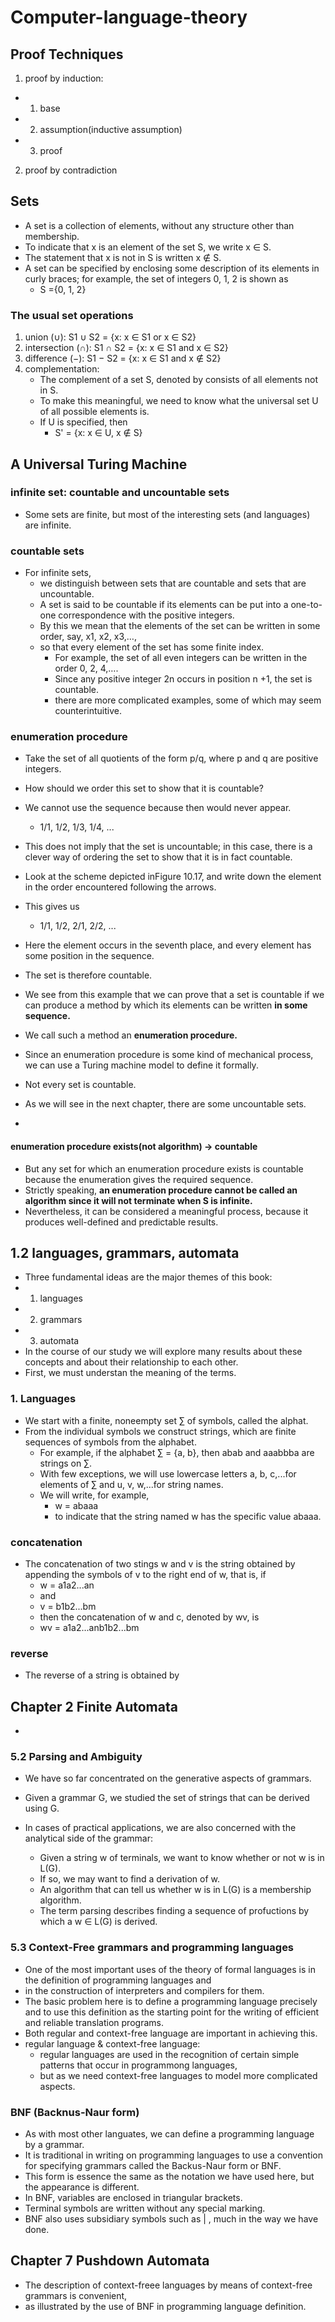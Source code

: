 # Computer-language-theory

## Proof Techniques
1. proof by induction:
  - 1. base
  - 2. assumption(inductive assumption)
  - 3. proof 
2. proof by contradiction

## Sets
- A set is a collection of elements, without any structure other than membership. 
- To indicate that x is an element of the set S, we write x ∈ S. 
- The statement that x is not in S is written x ∉ S. 
- A set can be specified by enclosing some description of its elements in curly braces; for example, the set of
integers 0, 1, 2 is shown as 
  - S ={0, 1, 2}

### The usual set operations
1. union (∪): S1 ∪ S2 = {x: x ∈ S1 or x ∈ S2}
2. intersection (∩): S1 ∩ S2 = {x: x ∈ S1 and x ∈ S2} 
3. difference (−): S1 − S2 = {x: x ∈ S1 and x ∉ S2}
4. complementation: 
   - The complement of a set S, denoted by consists of all elements not in S. 
   - To make this meaningful, we need to know what the universal set U of all possible elements is. 
   - If U is specified, then
     - S' = {x: x ∈ U, x ∉ S} 



## A Universal Turing Machine

### infinite set: countable and uncountable sets
- Some sets are finite, but most of the interesting sets (and languages) are infinite.

### countable sets

- For infinite sets,
  - we distinguish between sets that are countable and sets that are uncountable. 
  - A set is said to be countable if its elements can be put into a one-to-one correspondence with the positive integers. 
  - By this we mean that the elements of the set can be written in some order, say, x1, x2, x3,…, 
  - so that every element of the set has some finite index. 
    - For example, the set of all even integers can be written in the order 0, 2, 4,…. 
    - Since any positive integer 2n occurs in position n +1, the set is countable. 
    - there are more complicated examples, some of which may seem counterintuitive. 
 
 ### enumeration procedure
 
 - Take the set of all quotients of the form p/q, where p and q are positive integers.
 - How should we order this set to show that it is countable? 
 - We cannot use the sequence because then would never appear. 
   - 1/1, 1/2, 1/3, 1/4, ...
 - This does not imply that the set is uncountable; in this case, there is a clever way of ordering the set to show that it is in fact countable. 
 - Look at the scheme depicted inFigure 10.17, and write down the element in the order encountered following the arrows. 
 - This gives us
   - 1/1, 1/2, 2/1, 2/2, ...

- Here the element occurs in the seventh place, and every element has some position in the sequence.
- The set is therefore countable.

- We see from this example that we can prove that a set is countable if we can produce a method by which its elements can be written **in some sequence.** 
- We call such a method an **enumeration procedure.** 
- Since an enumeration procedure is some kind of mechanical process, we can use a Turing machine model to define it formally.
- Not every set is countable. 
- As we will see in the next chapter, there are some uncountable sets.
- 
#### enumeration procedure exists(not algorithm) -> countable
- But any set for which an enumeration procedure exists is countable because the enumeration gives the required sequence.
- Strictly speaking, **an enumeration procedure cannot be called an algorithm since it will not terminate when S is infinite.** 
- Nevertheless, it can be considered a meaningful process, because it produces well-defined and predictable results.

## 1.2  languages, grammars, automata
- Three fundamental ideas are the major themes of this book:
- 1. languages
- 2. grammars
- 3. automata
- In the course of our study we will explore many results about these concepts and about their relationship to each other.
- First, we must understan the meaning of the terms.

### 1. Languages
- We start with a finite, noneempty set ∑ of symbols, called the alphat.
- From the individual symbols we construct strings, which are finite sequences of symbols from the alphabet.
  - For example, if the alphabet  ∑ = {a, b}, then abab and aaabbba are strings on ∑.
  - With few exceptions, we will use lowercase letters a, b, c,...for elements of ∑ and u, v, w,...for string names.
  - We will write, for example,
    - w = abaaa
    - to indicate that the string named w has the specific value abaaa.

### concatenation
- The concatenation of two stings w and v is the string obtained by appending the symbols of v to the right end of w, that is, if
  - w = a1a2...an
  - and
  - v = b1b2...bm
  - then the concatenation of w and c, denoted by wv, is
  - wv = a1a2...anb1b2...bm
### reverse
- The reverse of a string is obtained by


## Chapter 2 Finite Automata
- 

### 5.2 Parsing and Ambiguity
- We have so far concentrated on the generative aspects of grammars.
- Given a grammar G, we studied the set of strings that can be derived using G.

- In cases of practical applications, we are also concerned with the analytical side of the grammar:
  - Given a string w of terminals, we want to know whether or not w is in L(G).
  - If so, we may want to find a derivation of w.
  - An algorithm that can tell us whether w is in L(G) is a membership algorithm.
  - The term parsing describes finding a sequence of profuctions by which a w ∈ L(G) is derived.  

### 5.3 Context-Free grammars and programming languages
- One of the most important uses of the theory of formal languages is in the definition of programming languages and
- in the construction of interpreters and compilers for them.
- The basic problem here is to define a programming language precisely and to use this definition as the starting point for the writing of efficient and reliable translation programs.
- Both regular and context-free language are important in achieving this.
-  regular language & context-free language:
     - regular languages are used in the recognition of certain simple patterns that occur in programmong languages,
     - but as we need context-free languages to model more complicated aspects. 


### BNF (Backnus-Naur form)
- As with most other languates, we can define a programming language by a grammar.
- It is traditional in writing on programming languages to use a convention for specifying grammars called the Backus-Naur form or BNF.
-  This form is essence the same as the notation we have used here, but the appearance is different.
-  In BNF, variables are enclosed in triangular brackets.
-  Terminal symbols are written without any special marking.
-  BNF also uses subsidiary symbols such as | , much in the way we have done.

## Chapter 7 Pushdown Automata

- The description of context-freee languages by means of context-free grammars is convenient, 
- as illustrated by the use of BNF in programming language definition.


